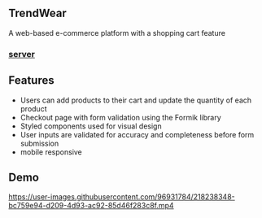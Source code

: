 
## TrendWear
A web-based e-commerce platform with a shopping cart feature

### [server](https://github.com/aimunhidden485/cafeshop-server)



## Features

+ Users can add products to their cart and update the quantity of each product
+ Checkout page with form validation using the Formik library
+ Styled components used for visual design
+ User inputs are validated for accuracy and completeness before form submission
+ mobile responsive

## Demo


https://user-images.githubusercontent.com/96931784/218238348-bc759e94-d209-4d93-ac92-85d46f283c8f.mp4





